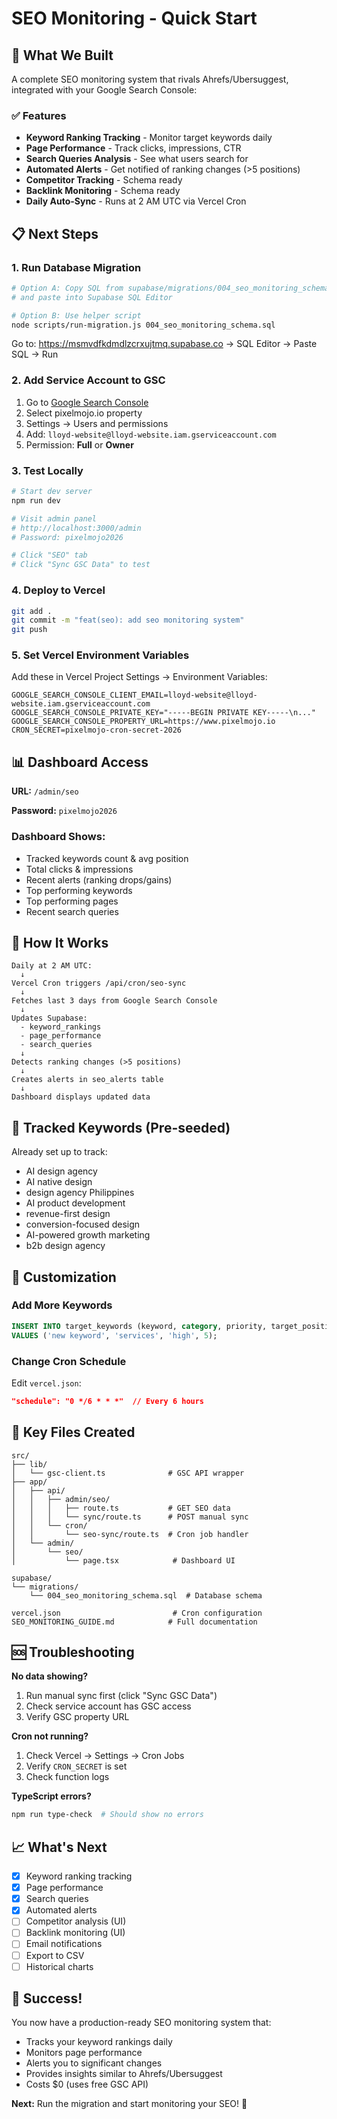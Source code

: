 # SEO Monitoring - Quick Start

## 🚀 What We Built

A complete SEO monitoring system that rivals Ahrefs/Ubersuggest, integrated with your Google Search Console:

### ✅ Features

- **Keyword Ranking Tracking** - Monitor target keywords daily
- **Page Performance** - Track clicks, impressions, CTR
- **Search Queries Analysis** - See what users search for
- **Automated Alerts** - Get notified of ranking changes (>5 positions)
- **Competitor Tracking** - Schema ready
- **Backlink Monitoring** - Schema ready
- **Daily Auto-Sync** - Runs at 2 AM UTC via Vercel Cron

## 📋 Next Steps

### 1. Run Database Migration

```bash
# Option A: Copy SQL from supabase/migrations/004_seo_monitoring_schema.sql
# and paste into Supabase SQL Editor

# Option B: Use helper script
node scripts/run-migration.js 004_seo_monitoring_schema.sql
```

Go to: https://msmvdfkdmdlzcrxujtmq.supabase.co
→ SQL Editor → Paste SQL → Run

### 2. Add Service Account to GSC

1. Go to [Google Search Console](https://search.google.com/search-console)
2. Select pixelmojo.io property
3. Settings → Users and permissions
4. Add: `lloyd-website@lloyd-website.iam.gserviceaccount.com`
5. Permission: **Full** or **Owner**

### 3. Test Locally

```bash
# Start dev server
npm run dev

# Visit admin panel
# http://localhost:3000/admin
# Password: pixelmojo2026

# Click "SEO" tab
# Click "Sync GSC Data" to test
```

### 4. Deploy to Vercel

```bash
git add .
git commit -m "feat(seo): add seo monitoring system"
git push
```

### 5. Set Vercel Environment Variables

Add these in Vercel Project Settings → Environment Variables:

```
GOOGLE_SEARCH_CONSOLE_CLIENT_EMAIL=lloyd-website@lloyd-website.iam.gserviceaccount.com
GOOGLE_SEARCH_CONSOLE_PRIVATE_KEY="-----BEGIN PRIVATE KEY-----\n..."
GOOGLE_SEARCH_CONSOLE_PROPERTY_URL=https://www.pixelmojo.io
CRON_SECRET=pixelmojo-cron-secret-2026
```

## 📊 Dashboard Access

**URL:** `/admin/seo`

**Password:** `pixelmojo2026`

### Dashboard Shows:

- Tracked keywords count & avg position
- Total clicks & impressions
- Recent alerts (ranking drops/gains)
- Top performing keywords
- Top performing pages
- Recent search queries

## 🔄 How It Works

```
Daily at 2 AM UTC:
  ↓
Vercel Cron triggers /api/cron/seo-sync
  ↓
Fetches last 3 days from Google Search Console
  ↓
Updates Supabase:
  - keyword_rankings
  - page_performance
  - search_queries
  ↓
Detects ranking changes (>5 positions)
  ↓
Creates alerts in seo_alerts table
  ↓
Dashboard displays updated data
```

## 🎯 Tracked Keywords (Pre-seeded)

Already set up to track:

- AI design agency
- AI native design
- design agency Philippines
- AI product development
- revenue-first design
- conversion-focused design
- AI-powered growth marketing
- b2b design agency

## 🔧 Customization

### Add More Keywords

```sql
INSERT INTO target_keywords (keyword, category, priority, target_position)
VALUES ('new keyword', 'services', 'high', 5);
```

### Change Cron Schedule

Edit `vercel.json`:

```json
"schedule": "0 */6 * * *"  // Every 6 hours
```

## 📁 Key Files Created

```
src/
├── lib/
│   └── gsc-client.ts              # GSC API wrapper
├── app/
│   ├── api/
│   │   ├── admin/seo/
│   │   │   ├── route.ts           # GET SEO data
│   │   │   └── sync/route.ts      # POST manual sync
│   │   └── cron/
│   │       └── seo-sync/route.ts  # Cron job handler
│   └── admin/
│       └── seo/
│           └── page.tsx            # Dashboard UI

supabase/
└── migrations/
    └── 004_seo_monitoring_schema.sql  # Database schema

vercel.json                         # Cron configuration
SEO_MONITORING_GUIDE.md            # Full documentation
```

## 🆘 Troubleshooting

**No data showing?**

1. Run manual sync first (click "Sync GSC Data")
2. Check service account has GSC access
3. Verify GSC property URL

**Cron not running?**

1. Check Vercel → Settings → Cron Jobs
2. Verify `CRON_SECRET` is set
3. Check function logs

**TypeScript errors?**

```bash
npm run type-check  # Should show no errors
```

## 📈 What's Next

- [x] Keyword ranking tracking
- [x] Page performance
- [x] Search queries
- [x] Automated alerts
- [ ] Competitor analysis (UI)
- [ ] Backlink monitoring (UI)
- [ ] Email notifications
- [ ] Export to CSV
- [ ] Historical charts

## 🎉 Success!

You now have a production-ready SEO monitoring system that:

- Tracks your keyword rankings daily
- Monitors page performance
- Alerts you to significant changes
- Provides insights similar to Ahrefs/Ubersuggest
- Costs $0 (uses free GSC API)

**Next:** Run the migration and start monitoring your SEO! 🚀

